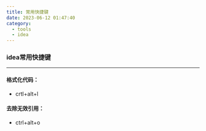 ```yaml
---
title: 常用快捷键
date: 2023-06-12 01:47:40
category: 
  - tools
  - idea
---
```

### idea常用快捷键

---

#### 格式化代码：

- crtl+alt+l

#### 去除无效引用：

- ctrl+alt+o